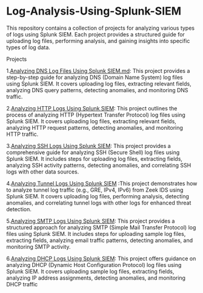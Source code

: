 # Log-Analysis-Using-Splunk-SIEM
This repository contains a collection of projects for analyzing various types of logs using Splunk SIEM. Each project provides a structured guide for uploading  log files, performing analysis, and gaining insights into specific types of log data.

Projects

1.[Analyzing DNS Log Files Using Splunk SIEM.md](https://github.com/dholeabhijeet16/Log-Analysis-Using-Splunk-SIEM/blob/main/Analyzing%20DNS%20Log%20Files%20Using%20Splunk%20SIEM.md): This project provides a step-by-step guide for analyzing DNS (Domain Name System) log files using Splunk SIEM. It covers uploading  log files, extracting relevant fields, analyzing DNS query patterns, detecting anomalies, and monitoring DNS traffic.

2.[Analyzing HTTP Logs Using Splunk SIEM](https://github.com/dholeabhijeet16/Log-Analysis-Using-Splunk-SIEM/blob/main/Analyzing%20HTTP%20Log%20Files%20Using%20Splunk%20SIEM.md): This project outlines the process of analyzing HTTP (Hypertext Transfer Protocol) log files using Splunk SIEM. It covers uploading  log files, extracting relevant fields, analyzing HTTP request patterns, detecting anomalies, and monitoring HTTP traffic.

3.[Analyzing SSH Logs Using Splunk SIEM](https://github.com/dholeabhijeet16/Log-Analysis-Using-Splunk-SIEM/blob/main/Analyzing%20SSH%20Log%20Files%20Using%20Splunk%20SIEM.md): This project provides a comprehensive guide for analyzing SSH (Secure Shell) log files using Splunk SIEM. It includes steps for uploading  log files, extracting fields, analyzing SSH activity patterns, detecting anomalies, and correlating SSH logs with other data sources.

4.[Analyzing Tunnel Logs Using Splunk SIEM](https://github.com/dholeabhijeet16/Log-Analysis-Using-Splunk-SIEM/blob/main/Analyzing%20Tunnel%20Log%20Traffic%20Using%20Splunk%20SIEM.md) :This project demonstrates how to analyze tunnel log traffic (e.g., GRE, IPv4, IPv6) from Zeek IDS using Splunk SIEM. It covers uploading  log files, performing analysis, detecting anomalies, and correlating tunnel logs with other logs for enhanced threat detection.

5.[Analyzing SMTP Logs Using Splunk SIEM](https://github.com/dholeabhijeet16/Log-Analysis-Using-Splunk-SIEM/blob/main/Analyzing%20Tunnel%20Log%20Traffic%20Using%20Splunk%20SIEM.md): This project provides a structured approach for analyzing SMTP (Simple Mail Transfer Protocol) log files using Splunk SIEM. It includes steps for uploading sample log files, extracting fields, analyzing email traffic patterns, detecting anomalies, and monitoring SMTP activity.

6.[Analyzing DHCP Logs Using Splunk SIEM](https://github.com/dholeabhijeet16/Log-Analysis-Using-Splunk-SIEM/blob/main/Analyzing%20DHCP%20Log%20Files%20Using%20Splunk%20SIEM.md): This project offers guidance on analyzing DHCP (Dynamic Host Configuration Protocol) log files using Splunk SIEM. It covers uploading sample log files, extracting fields, analyzing IP address assignments, detecting anomalies, and monitoring DHCP traffic
